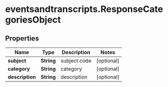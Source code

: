 # eventsandtranscripts.ResponseCategoriesObject

## Properties

Name | Type | Description | Notes
------------ | ------------- | ------------- | -------------
**subject** | **String** | subject code | [optional] 
**category** | **String** | category | [optional] 
**description** | **String** | description | [optional] 



